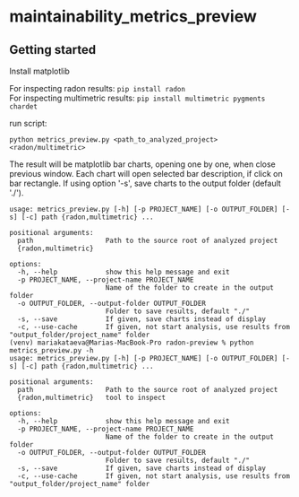 # maintainability_metrics_preview



## Getting started
Install matplotlib

For inspecting radon results: ```pip install radon```\
For inspecting multimetric results: ```pip install multimetric pygments chardet``` 

run script:

```python metrics_preview.py <path_to_analyzed_project> <radon/multimetric>```

The result will be matplotlib bar charts, opening one by one, when close previous window. Each chart will open selected bar description, if click on bar rectangle.
If using option '-s', save charts to the output folder (default './').

```
usage: metrics_preview.py [-h] [-p PROJECT_NAME] [-o OUTPUT_FOLDER] [-s] [-c] path {radon,multimetric} ...

positional arguments:
  path                  Path to the source root of analyzed project
  {radon,multimetric}

options:
  -h, --help            show this help message and exit
  -p PROJECT_NAME, --project-name PROJECT_NAME
                        Name of the folder to create in the output folder
  -o OUTPUT_FOLDER, --output-folder OUTPUT_FOLDER
                        Folder to save results, default "./"
  -s, --save            If given, save charts instead of display
  -c, --use-cache       If given, not start analysis, use results from "output_folder/project_name" folder
(venv) mariakataeva@Marias-MacBook-Pro radon-preview % python metrics_preview.py -h
usage: metrics_preview.py [-h] [-p PROJECT_NAME] [-o OUTPUT_FOLDER] [-s] [-c] path {radon,multimetric} ...

positional arguments:
  path                  Path to the source root of analyzed project
  {radon,multimetric}   tool to inspect

options:
  -h, --help            show this help message and exit
  -p PROJECT_NAME, --project-name PROJECT_NAME
                        Name of the folder to create in the output folder
  -o OUTPUT_FOLDER, --output-folder OUTPUT_FOLDER
                        Folder to save results, default "./"
  -s, --save            If given, save charts instead of display
  -c, --use-cache       If given, not start analysis, use results from "output_folder/project_name" folder
```